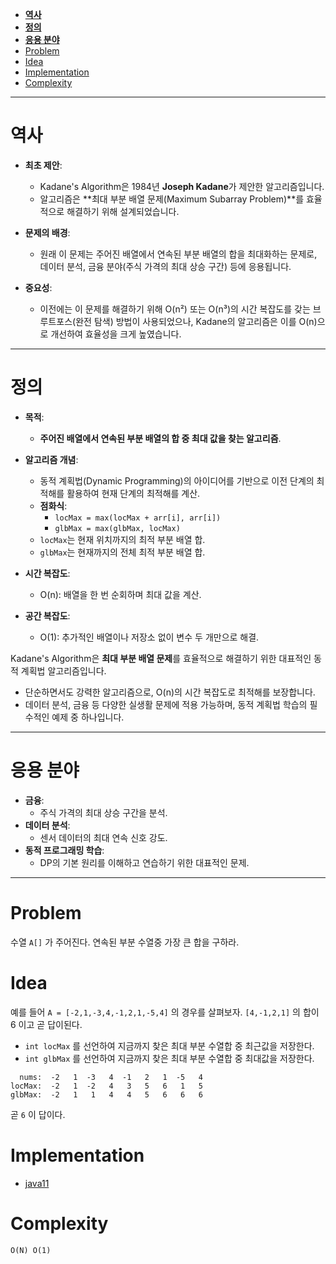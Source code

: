 - [**역사**](#역사)
- [**정의**](#정의)
- [**응용 분야**](#응용-분야)
- [Problem](#problem)
- [Idea](#idea)
- [Implementation](#implementation)
- [Complexity](#complexity)

-----

# **역사**

- **최초 제안**:
  - Kadane's Algorithm은 1984년 **Joseph Kadane**가 제안한 알고리즘입니다.
  - 알고리즘은 **최대 부분 배열 문제(Maximum Subarray Problem)**를 효율적으로 해결하기 위해 설계되었습니다.
  
- **문제의 배경**:
  - 원래 이 문제는 주어진 배열에서 연속된 부분 배열의 합을 최대화하는 문제로, 데이터 분석, 금융 분야(주식 가격의 최대 상승 구간) 등에 응용됩니다.
  
- **중요성**:
  - 이전에는 이 문제를 해결하기 위해 O(n²) 또는 O(n³)의 시간 복잡도를 갖는 브루트포스(완전 탐색) 방법이 사용되었으나, Kadane의 알고리즘은 이를 O(n)으로 개선하여 효율성을 크게 높였습니다.

---

# **정의**

- **목적**:
  - **주어진 배열에서 연속된 부분 배열의 합 중 최대 값을 찾는 알고리즘**.
  
- **알고리즘 개념**:
  - 동적 계획법(Dynamic Programming)의 아이디어를 기반으로 이전 단계의 최적해를 활용하여 현재 단계의 최적해를 계산.
  - **점화식**:
    - `locMax = max(locMax + arr[i], arr[i])`
    - `glbMax = max(glbMax, locMax)`
  - `locMax`는 현재 위치까지의 최적 부분 배열 합.
  - `glbMax`는 현재까지의 전체 최적 부분 배열 합.

- **시간 복잡도**:
  - O(n): 배열을 한 번 순회하며 최대 값을 계산.

- **공간 복잡도**:
  - O(1): 추가적인 배열이나 저장소 없이 변수 두 개만으로 해결.

Kadane's Algorithm은 **최대 부분 배열 문제**를 효율적으로 해결하기 위한 대표적인 동적 계획법 알고리즘입니다.  
- 단순하면서도 강력한 알고리즘으로, O(n)의 시간 복잡도로 최적해를 보장합니다.
- 데이터 분석, 금융 등 다양한 실생활 문제에 적용 가능하며, 동적 계획법 학습의 필수적인 예제 중 하나입니다.

---

# **응용 분야**
- **금융**:
  - 주식 가격의 최대 상승 구간을 분석.
- **데이터 분석**:
  - 센서 데이터의 최대 연속 신호 강도.
- **동적 프로그래밍 학습**:
  - DP의 기본 원리를 이해하고 연습하기 위한 대표적인 문제.

---

# Problem

수열 `A[]` 가 주어진다. 연속된 부분 수열중 가장 큰 합을 구하라.

# Idea

예를 들어 `A = [-2,1,-3,4,-1,2,1,-5,4]` 의 경우를 살펴보자. `[4,-1,2,1]` 의 합이 6 이고 곧 답이된다.

- `int locMax` 를 선언하여 지금까지 찾은 최대 부분 수열합 중 최근값을 저장한다.
- `int glbMax` 를 선언하여 지금까지 찾은 최대 부분 수열합 중 최대값을 저장한다.

```
  nums:  -2   1  -3   4  -1   2   1  -5   4
locMax:  -2   1  -2   4   3   5   6   1   5
glbMax:  -2   1   1   4   4   5   6   6   6
```

곧 `6` 이 답이다.

# Implementation

- [java11](MainApp.java)

# Complexity

```
O(N) O(1)
```
